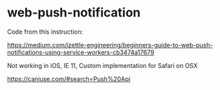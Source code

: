 # web-push-notification

Code from this instruction:

https://medium.com/izettle-engineering/beginners-guide-to-web-push-notifications-using-service-workers-cb3474a17679

Not working in iOS, IE 11, Custom implementation for Safari on OSX

https://caniuse.com/#search=Push%20Api
